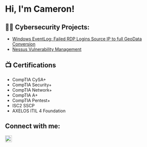 <h1>Hi, I'm Cameron!</h1>

<h2>👨‍💻 Cybersecurity Projects:</h2>

  - [Windows EventLog: Failed RDP Logins Source IP to full GeoData Conversion](https://github.com/Cam8ron/Failed-RDP-to-Geolocation)
  - [Nessus Vulnerability Management](https://github.com/Cam8ron/Vulnerability-Management)

<h2>📺 Certifications</h2>

- CompTIA CySA+ 
- CompTIA Security+ 
- CompTIA Network+
- CompTIA A+ 
- CompTIA Pentest+ 
- ISC2 SSCP 
- AXELOS ITIL 4 Foundation 


<h2>  Connect with me:</h2>

[<img align="left" alt=" | LinkedIn" width="22px" src="https://cdn.jsdelivr.net/npm/simple-icons@v3/icons/linkedin.svg" />][linkedin]

[linkedin]: https://www.linkedin.com/in/cameron-martin-75870b215/

